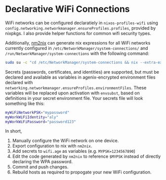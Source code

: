 # Declarative WiFi Connections

WiFi networks can be configured declaratiely in `nixos-profiles-wifi` using `config.networking.networkmanager.ensureProfiles.profiles`, provided by nixpkgs. I also provide helper functions for common wifi security types.

Additionally, [nm2nix](https://github.com/janik-haag/nm2nix) can generate nix expressions for all WiFi networks currently configured in `/etc/NetworkManager/system-connections/` and `/run/NetworkManager/system-connections` with the following command:

```bash
sudo su -c "cd /etc/NetworkManager/system-connections && nix --extra-experimental-features 'nix-command flakes' run github:Janik-Haag/nm2nix | nix --extra-experimental-features 'nix-command flakes' run nixpkgs#nixfmt-rfc-style"
```

Secrets (passwords, certificates, and identities) are supported, but must be declared and available as variables in agenix-encrypted environment files declared with `networking.networkmanager.ensureProfiles.environmentFiles`. These variables will be replaced upon activation with `envsubst`, based on definitions in your secret environment file. Your secrets file will look something like this:

```bash
myWiFiNetworkPSK="mypassword"
myWorkWiFiIdentity="aly"
myWorkWiFiPassword="password123"
```

In short,

1. Manually configure the WiFi network on one device.
1. Export configuration to nix with `nm2nix`.
1. Add secrets to `wifi.age` as variables (e.g. `MYPSK=1234567890`)
1. Edit the code generated by `nm2nix` to reference `$MYPSK` instead of directly declaring the WPA password.
1. Commit and push changes.
1. Rebuild hosts as required to propogate your new WiFi configuration.
